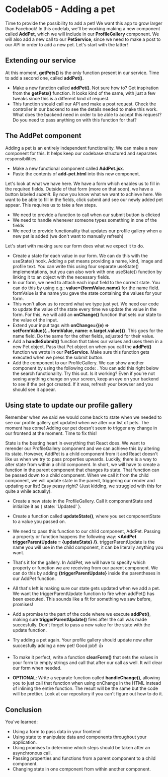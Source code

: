 # Codelab05 - Adding a pet

Time to provide the possibility to add a pet! We want this app to grow larger than Facebook! In this codelab, we'll be working making a new component called **AddPet**, which we will include in our **ProfileGallery** component. We will
also add a new call to our **PetService**, since we need to make a post to our API in order to add a new pet. Let's start with the latter!

## Extending our service

At this moment, **getPets()** is the only function present in our service. Time to add a second one, called **addPet()**. 
* Make a new function called **addPet()**. Not sure how to? Get inspiration from the **getPets()** function. It looks kind of the same, with just a few tweaks since this is a different kind of request.
* This function should call our API and make a post request. Check the controller in our backend to see the details needed to make this work. What does the backend need in order to be able to accept this request? Do you need
to pass anything on with this function for that?

## The AddPet component

Adding a pet is an entirely independent functionality. We can make a new component for this. It helps keep our codebase structured and separates responsibilities. 
* Make a new functional component called **AddPet.jsx**.
* Paste the contents of **add-pet.html** into this new component.

Let's look at what we have here. We have a form which enables us to fill in the required fields. Outside of that form (more on that soon), we have 
a button labeled _submit_. By now you know what we want to achieve here. We want to be able to fill in the fields, click submit and see our newly added
pet appear. This requires us to take a few steps.
* We need to provide a function to call when our submit button is clicked
* We need to handle whenever someone types something in one of the fields
* We need to provide functionality that updates our profile gallery when a new pet is added (we don't want to manually refresh)

Let's start with making sure our form does what we expect it to do. 
* Create a state for each value in our form. We can do this with the useState() hook. Adding a pet means providing a name, kind, image and profile text. You can write this using four separate useState() implementations, but you can also work with one useState() function by linking it to an object with the necessary fields.
* In our form, we need to attach each input field to the correct state. You can do this by using e.g.: **value={formValue.name}** for the name field. formValue is the name you gave the state containing the values for your form.
* This won't allow us to record what we type just yet. We need our code to update the value of the state every time we update the value in the form. For this, we will add an **onChange()** function that sets our state to the value of the input.
* Extend your input tags with **onChange={(e) => setFormValue({...formValue, name: e.target.value})}**. This goes for the name field. Do the same for the other fields, adjusted for their value.
* Add a **handleSubmit()** function that takes our values and uses them in a new Pet object. Pass that Pet object on when you call the **addPet()** function we wrote in our **PetService**. Make sure this function gets executed when we press the submit button.  
* Add the component to our ProfileGallery. We can show another component by using the following code: **<AddPet />**. You can add this right below the search functionality.
Try this out. Is it working? Even if you're not seeing anything change on your screen, keep an eye on your backend to see if the pet got created. If it was, refresh your browser and you should see it appear.

## Using state to update our profile gallery

Remember when we said we would come back to state when we needed to see our profile gallery get updated when we alter our list of pets. The moment has come! Adding our pet doesn't seem to trigger any change in our frontend at the moment. Time to fix this!

State is the beating heart in everything that React does. We want to rerender our ProfileGallery component and we can achieve this by altering its state. However, AddPet is a child component from it and React doesn't like us when we try to pass properties upwards. Luckily, there is a way to alter state
from within a child component. In short, we will have to create a function in the parent component that changes its state. That function can be passed down to a child component. When we call it from the child component, we will update state in the parent, triggering our render and updating our list! Easy peasy right? (Just kidding, we struggled with this for quite a while actually).

* Create a new state in the ProfileGallery. Call it componentState and initialize it as { state: 'Updated' }.
* Create a function called **updateState()**, where you set componentState to a value you passed on. 
* We need to pass this function to our child component, AddPet. Passing a property or function happens the following way: **<AddPet triggerParentUpdate = {updateState} /}**. triggerParentUpdate is the name you will use in the child component, it can be literally anything you want.
* That's it for the gallery. In AddPet, we will have to specify which property or function we are receiving from our parent component. We can do this by adding **{triggerParentUpdate}** inside the parentheses in our AddPet function.
* All that's left is making sure our state gets updated when we add a pet. We want the triggerParentUpdate function to fire when addPet() has been executed. This sounds like a fit for something we saw before, promises!
* Add a promise to the part of the code where we execute **addPet()**, making sure **triggerParentUpdate()** fires after the call was made succesfully. Don't forget to pass a new value for the state with the update function.
* Try adding a pet again. Your profile gallery should update now after succesfully adding a new pet! Good job!! :thumbsup:
* To make it perfect, write a function **clearForm()** that sets the values in your form to empty strings and call that after our call as well. It will clear our form when needed.


* **OPTIONAL**: Write a separate function called **handleChange()**, allowing you to just call that function when using onChange in the HTML instead of inlining the entire function. The result will be the same but the code will be prettier. Look at our repository if you can't figure out how to do it.

## Conclusion
You've learned:
- Using a form to pass data in your frontend
- Using state to manipulate data and components throughout your application.
- Using promises to determine which steps should be taken after an asynchronous call.
- Passing properties and functions from a parent component to a child component.
- Changing state in one component from within another component.
